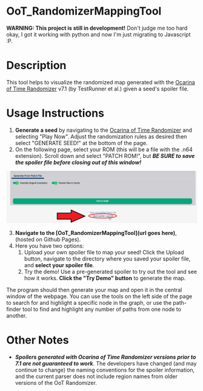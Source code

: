 # OoT_RandomizerMappingTool
**WARNING: This project is still in development!** Don't judge me too hard okay, I got it working with python and now I'm just migrating to Javascript :P.

# Description
This tool helps to visualize the randomized map generated with the [Ocarina of Time Randomizer](https://ootrandomizer.com/) v7.1 (by TestRunner et al.) given a seed's spoiler file.

# Usage Instructions
1.  **Generate a seed** by navigating to the [Ocarina of Time Randomizer](https://ootrandomizer.com/) and selecting "Play Now". Adjust the randomization rules as desired then select "GENERATE SEED!" at the bottom of the page.
2. On the following page, select your ROM (this will be a file with the .n64 extension). Scroll down and select "PATCH ROM!", but ***BE SURE to save the spoiler file before closing out of this window!***

![Screenshot](./src/assets/images/savespoilerlog.png)

3. **Navigate to the [OoT_RandomizerMappingTool](url goes here)**, (hosted on Github Pages).
4. Here you have two options:
    1. Upload your own spoiler file to map your seed! Click the Upload button, navigate to the directory where you saved your spoiler file, and **select your spoiler file**. 
    2. Try the demo! Use a pre-generated spoiler to try out the tool and see how it works. **Click the "Try Demo" button** to generate the map. 
<p>The program should then generate your map and open it in the central window of the webpage. You can use the tools on the left side of the page to search for and highlight a specific node in the graph, or use the path-finder tool to find and highlight any number of paths from one node to another.</p>

# Other Notes
* ***Spoilers generated with Ocarina of Time Randomizer versions prior to 7.1 are not guaranteed to work***. The developers have changed (and may continue to change) the naming conventions for the spoiler information, and the current parser does not include region names from older versions of the OoT Randomizer.